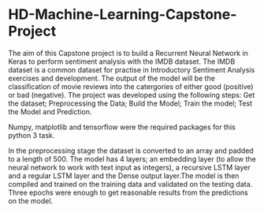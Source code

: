 # HD-Machine-Learning-Capstone-Project

The aim of this Capstone project is to build a Recurrent Neural Network in Keras to perform sentiment analysis with the IMDB dataset. The  IMDB dataset is a common dataset for practise in Introductory Sentiment Analysis exercises and development.
The output of the model will be the classification of movie reviews into the catergories of either good (positive) or bad (negative).
The project was developed using the following steps: Get the dataset; Preprocessing the Data; Build the Model; Train the model; Test the Model and Prediction.

Numpy, matplotlib and tensorflow were the required packages for this python 3 task.

In the preprocessing stage the dataset is converted to an array and padded to a length of 500. The model has  4 layers; an embedding layer (to allow the neural network to work with text input as integers), a recursive LSTM layer and a regular LSTM layer and the Dense output layer.The model is then compiled and trained on the training data and validated on the testing data. Three epochs were enough to get reasonable results from the predictions on the model.

